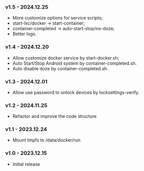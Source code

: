 ### v1.5 - 2024.12.25
* More customize options for service scripts;
* start-lxc/docker -> start-container;
* container-completed -> auto-start-stop/no-doze;
* Better logs.

### v1.4 - 2024.12.20
* Allow customize docker service by start-docker.sh;
* Auto Start/Stop Android system by container-completed.sh.
* Auto disable doze by container-completed.sh.

### v1.3 - 2024.12.01
* Allow use password to unlock devices by locksettings-verify.

### v1.2 - 2024.11.25
* Refactor and improve the code structure

### v1.1 - 2023.12.24
* Mount tmpfs to /data/docker/run

### v1.0 - 2023.12.15
* Initial release